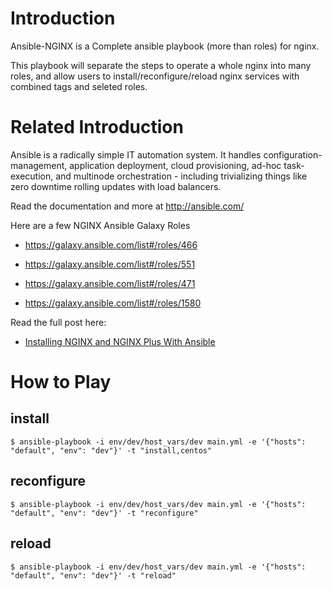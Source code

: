 Introduction
=======

 Ansible-NGINX is a Complete ansible playbook (more than roles) for nginx.

 This playbook will separate the steps to operate a whole nginx into many roles, and allow users to install/reconfigure/reload nginx services with combined tags and seleted roles.



Related Introduction
=======

Ansible is a radically simple IT automation system. It handles configuration-management, application deployment, cloud provisioning, ad-hoc task-execution, and multinode orchestration - including trivializing things like zero downtime rolling updates with load balancers.

Read the documentation and more at http://ansible.com/

Here are a few NGINX Ansible Galaxy Roles

* https://galaxy.ansible.com/list#/roles/466

* https://galaxy.ansible.com/list#/roles/551

* https://galaxy.ansible.com/list#/roles/471

* https://galaxy.ansible.com/list#/roles/1580

Read the full post here:

* [Installing NGINX and NGINX Plus With Ansible](https://www.nginx.com/blog/installing-nginx-nginx-plus-ansible/)



How to Play
=======

install
-------


`$ ansible-playbook -i env/dev/host_vars/dev main.yml -e '{"hosts": "default", "env": "dev"}' -t "install,centos"`


reconfigure
-------


`$ ansible-playbook -i env/dev/host_vars/dev main.yml -e '{"hosts": "default", "env": "dev"}' -t "reconfigure"`


reload
-------


`$ ansible-playbook -i env/dev/host_vars/dev main.yml -e '{"hosts": "default", "env": "dev"}' -t "reload"`
